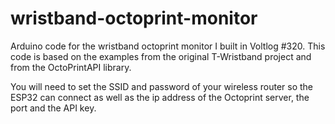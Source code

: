 # wristband-octoprint-monitor
Arduino code for the wristband octoprint monitor I built in Voltlog #320. This code is based on the examples from the original T-Wristband project and from the OctoPrintAPI library.

You will need to set the SSID and password of your wireless router so the ESP32 can connect as well as the ip address of the Octoprint server, the port and the API key.
